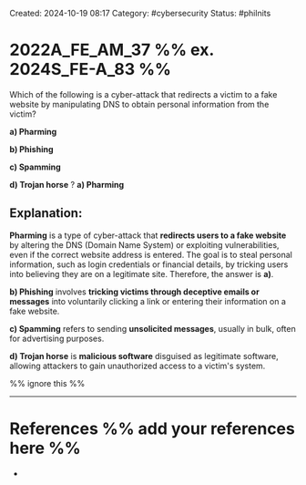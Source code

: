Created: 2024-10-19 08:17
Category: #cybersecurity
Status: #philnits


# 2022A_FE_AM_37 %% ex. 2024S_FE-A_83 %%

Which of the following is a cyber-attack that redirects a victim to a fake website by manipulating DNS to obtain personal information from the victim?

**a) Pharming**

**b) Phishing**

**c) Spamming**

**d) Trojan horse**
?
**a) Pharming**

## **Explanation:**

**Pharming** is a type of cyber-attack that **redirects users to a fake website** by altering the DNS (Domain Name System) or exploiting vulnerabilities, even if the correct website address is entered. The goal is to steal personal information, such as login credentials or financial details, by tricking users into believing they are on a legitimate site. Therefore, the answer is **a)**.

**b) Phishing** involves **tricking victims through deceptive emails or messages** into voluntarily clicking a link or entering their information on a fake website.

**c) Spamming** refers to sending **unsolicited messages**, usually in bulk, often for advertising purposes.

**d) Trojan horse** is **malicious software** disguised as legitimate software, allowing attackers to gain unauthorized access to a victim's system.







%% ignore this %%
<!--SR:!2025-05-20,60,310-->
---









# References %% add your references here %%
- 